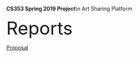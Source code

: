 <b>CS353 Spring 2019 Project</b>\n
Art Sharing Platform

<font size=200>Reports</font>

<a href="https://drive.google.com/open?id=1dFiln9QmQQ0jyhNRmOA4KMswBdisnimB">Proposal</a>
